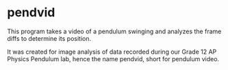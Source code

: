 # pendvid
This program takes a video of a pendulum swinging and analyzes the frame diffs to determine its position.

It was created for image analysis of data recorded during our Grade 12 AP Physics Pendulum lab,
hence the name pendvid, short for pendulum video.
